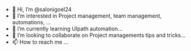 - 👋 Hi, I’m @salonigoel24
- 👀 I’m interested in Project management, team management, automations,  ...
- 🌱 I’m currently learning UIpath automation...
- 💞️ I’m looking to collaborate on Project managements tips and tricks...
- 📫 How to reach me ...

<!---
salonigoel24/salonigoel24 is a ✨ special ✨ repository because its `README.md` (this file) appears on your GitHub profile.
You can click the Preview link to take a look at your changes.
--->

